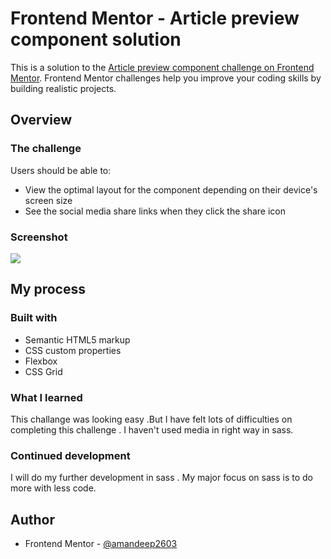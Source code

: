 # Frontend Mentor - Article preview component solution

This is a solution to the [Article preview component challenge on Frontend Mentor](https://www.frontendmentor.io/challenges/article-preview-component-dYBN_pYFT). Frontend Mentor challenges help you improve your coding skills by building realistic projects. 

## Overview

### The challenge

Users should be able to:

- View the optimal layout for the component depending on their device's screen size
- See the social media share links when they click the share icon

### Screenshot

![](./screenshot/desktop.png)

## My process

### Built with

- Semantic HTML5 markup
- CSS custom properties
- Flexbox
- CSS Grid


### What I learned
This challange was looking easy .But I have felt lots of difficulties on completing this challenge . I haven't used media in right way in sass.

### Continued development
I will do my further development in sass . My major focus on sass is to do more with less code.


## Author
- Frontend Mentor - [@amandeep2603](https://www.frontendmentor.io/profile/amandeep2603)
